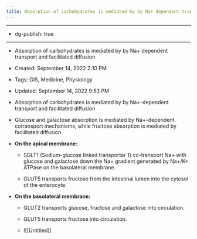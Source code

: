 ```yaml
---
title: Absorption of carbohydrates is mediated by by Na+ dependent transport and facilitated diffusion
---
```


- --

- dg-publish: true

- --

- Absorption of carbohydrates is mediated by by Na+ dependent transport and facilitated diffusion

- Created: September 14, 2022 2:10 PM

- Tags: GIS, Medicine, Physiology

- Updated: September 14, 2022 9:53 PM

- Absorption of carbohydrates is mediated by by Na+-dependent transport and facilitated diffusion

- Glucose and galactose absorption is mediated by Na+-dependent cotransport mechanisms, while fructose absorption is mediated by facilitated diffusion.

- **On the apical membrane:**
	 - SGLT1 (Sodium-glucose linked transporter 1) co-transport Na+ with glucose and galactose down the Na+ gradient generated by Na+/K+ ATPase on the basolateral membrane.

	 - GLUT5 transports fructose from the intestinal lumen into the cytosol of the enterocyte.

- **On the basolateral membrane:**
	 - GLUT2 transports glucose, fructose and galactose into circulation.

	 - GLUT5 transports fructose into circulation.

	 - ![[Untitled]]
